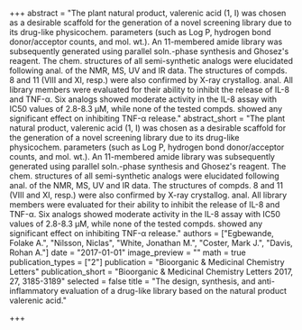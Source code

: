 +++
abstract = "The plant natural product, valerenic acid (1, I) was chosen as a desirable scaffold for the generation of a novel screening library due to its drug-like physicochem. parameters (such as Log P, hydrogen bond donor/acceptor counts, and mol. wt.).  An 11-membered amide library was subsequently generated using parallel soln.-phase synthesis and Ghosez's reagent.  The chem. structures of all semi-synthetic analogs were elucidated following anal. of the NMR, MS, UV and IR data.  The structures of compds. 8 and 11 (VIII and XI, resp.) were also confirmed by X-ray crystallog. anal.  All library members were evaluated for their ability to inhibit the release of IL-8 and TNF-α.  Six analogs showed moderate activity in the IL-8 assay with IC50 values of 2.8-8.3 μM, while none of the tested compds. showed any significant effect on inhibiting TNF-α release."
abstract_short = "The plant natural product, valerenic acid (1, I) was chosen as a desirable scaffold for the generation of a novel screening library due to its drug-like physicochem. parameters (such as Log P, hydrogen bond donor/acceptor counts, and mol. wt.).  An 11-membered amide library was subsequently generated using parallel soln.-phase synthesis and Ghosez's reagent.  The chem. structures of all semi-synthetic analogs were elucidated following anal. of the NMR, MS, UV and IR data.  The structures of compds. 8 and 11 (VIII and XI, resp.) were also confirmed by X-ray crystallog. anal.  All library members were evaluated for their ability to inhibit the release of IL-8 and TNF-α.  Six analogs showed moderate activity in the IL-8 assay with IC50 values of 2.8-8.3 μM, while none of the tested compds. showed any significant effect on inhibiting TNF-α release."
authors = ["Egbewande, Folake A.", "Nilsson, Niclas", "White, Jonathan M.", "Coster, Mark J.", "Davis, Rohan A."]
date = "2017-01-01"
image_preview = ""
math = true
publication_types = ["2"]
publication = "Bioorganic & Medicinal Chemistry Letters"
publication_short = "Bioorganic & Medicinal Chemistry Letters 2017, 27, 3185-3189"
selected = false
title = "The design, synthesis, and anti-inflammatory evaluation of a drug-like library based on the natural product valerenic acid."


+++